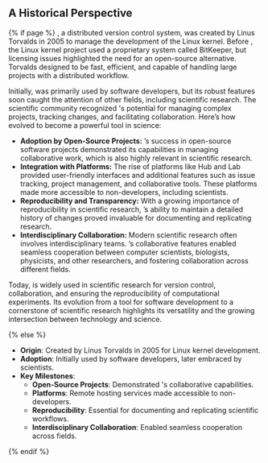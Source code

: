 ## A Historical <i class="fa-brands fa-pied-piper-alt"></i> Perspective

{% if page %}
<i class="fab fa-git"></i>, a distributed version control system, was created by Linus Torvalds in 2005 to manage the development of the Linux kernel. 
Before <i class="fab fa-git"></i>, the Linux <i class="fa-brands fa-linux"></i> kernel project used a proprietary system called BitKeeper, but licensing issues highlighted the need for an open-source alternative. 
Torvalds designed <i class="fab fa-git"></i> to be fast, efficient, and capable of handling large projects with a distributed workflow.

Initially, <i class="fab fa-git"></i> was primarily used by software developers, but its robust features soon caught the attention of other fields, including scientific research. 
The scientific community recognized <i class="fab fa-git"></i>'s potential for managing complex projects, tracking changes, and facilitating collaboration. 
Here’s how <i class="fab fa-git"></i> evolved to become a powerful tool in science:

- **Adoption by Open-Source Projects:** <i class="fab fa-git"></i>’s success in open-source software projects demonstrated its capabilities in managing collaborative work, which is also highly relevant in scientific research.
- **Integration with Platforms:** The rise of platforms like <i class="fab fa-git"></i>Hub and <i class="fab fa-git"></i>Lab provided user-friendly interfaces and additional features such as issue tracking, project management, and collaborative tools. These platforms made <i class="fab fa-git"></i> more accessible to non-developers, including scientists.
- **Reproducibility and Transparency:** With a growing importance of reproducibility in scientific research, <i class="fab fa-git"></i>’s ability to maintain a detailed history of changes proved invaluable for documenting and replicating research. 
- **Interdisciplinary Collaboration:** Modern scientific research often involves interdisciplinary teams. <i class="fab fa-git"></i>’s collaborative features enabled seamless cooperation between computer scientists, biologists, physicists, and other researchers, and fostering collaboration across different fields.

Today, <i class="fab fa-git"></i> is widely used in scientific research for version control, collaboration, and ensuring the reproducibility of computational experiments. 
Its evolution from a tool for software development to a cornerstone of scientific research highlights its versatility and the growing intersection between technology and science.

{% else %}

- **Origin**: Created by Linus Torvalds in 2005 for Linux <i class="fa-brands fa-linux"></i> kernel development.
- **Adoption**: Initially used by software developers, later embraced by scientists.
- **Key Milestones**:
  - **Open-Source Projects**: Demonstrated <i class="fab fa-git"></i>'s collaborative capabilities.
  - **Platforms**: Remote hosting services made <i class="fab fa-git"></i> accessible to non-developers.
  - **Reproducibility**: Essential for documenting and replicating scientific workflows.
  - **Interdisciplinary Collaboration**: Enabled seamless cooperation across fields.

{% endif %}
